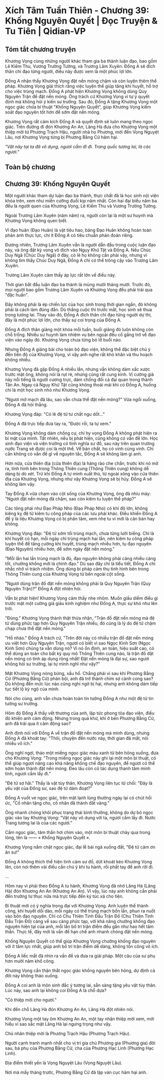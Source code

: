 # Xích Tâm Tuần Thiên - Chương 39: Khống Nguyên Quyết | Đọc Truyện & Tu Tiên | Qidian-VP



## Tóm tắt chương truyện

Khương Vọng cùng những người khác tham gia ba thành luận đạo, bao gồm Lê Kiếm Thu, Vương Trường Tường, và Trương Lâm Xuyên. Đổng A sẽ đích thân chỉ đạo từng người, điều này được xem là một phúc lợi lớn.

Đổng A nhận thấy Khương Vọng đặt nền móng chậm và còn luyện thêm thể pháp. Khương Vọng giải thích rằng việc luyện thể giúp tăng khí huyết, hỗ trợ cho việc trùng mạch. Đổng A phát hiện Khương Vọng không dùng Quy Nguyên Trận để đặt nền móng. Ông trách cứ Khương Vọng vì tự ý quyết định mà không hỏi ý kiến sư trưởng. Sau đó, Đổng A tặng Khương Vọng một ngọc giác chứa bí thuật "Khống Nguyên Quyết", giúp Khương Vọng kiểm soát đạo nguyên tốt hơn để sớm đặt nền móng.

Khương Vọng rất cảm kích Đổng A và quyết định sẽ luôn mang theo ngọc giác. Trên đường đi đón Khương An An, Lăng Hà đưa cho Khương Vọng một thiệp mời từ Phương Trạch Hậu, người nhà họ Phương, mời đến Vọng Nguyệt Lâu, nơi Khương Vọng từng bị Phương Bằng Cử hãm hại.

_"Vật này tại ta đã vô dụng, ngươi cầm đi đi. Trang quốc tương lai, là các ngươi."_


## Toàn bộ chương

## Chương 39: Khống Nguyên Quyết

Một người khác tham dự luận đạo ba thành, thực chất đã là học sinh nội viện khóa trên, xem như miễn cưỡng đuổi kịp năm nhất. Còn hai đại biểu năm ba đều là người quen của Khương Vọng, Lê Kiếm Thu và Vương Trường Tường.

Ngoài Trương Lâm Xuyên (năm năm) ra, người còn lại là một sư huynh mà Khương Vọng không quen biết.

Vì đạo huân (Đạo Huân) là vật tiêu hao, bảng Đạo Huân không hoàn toàn phản ánh thực lực, chí ít Đổng A có tiêu chuẩn phán đoán riêng.

Đương nhiên, Trương Lâm Xuyên vẫn là người dẫn đầu trong cuộc luận đạo này, và ông đặt kỳ vọng vô địch vào Ngụy Khứ Tật và Đổng A. Nếu Chúc Duy Ngã (Chúc Duy Ngã) ở đây, có lẽ họ không cần phải vậy, nhưng vì không tìm thấy Chúc Duy Ngã, Đổng A chỉ có thể trông cậy vào Trương Lâm Xuyên.

Trương Lâm Xuyên cảm thấy áp lực rất lớn về điều này.

Thời gian bắt đầu luận đạo ba thành là mùng mười tháng mười. Trước đó, mọi người bao gồm Trương Lâm Xuyên và Khương Vọng đều phải trải qua "đặc huấn".

Đây không phải là ép chiến lực của học sinh trong thời gian ngắn, đó không phải là cách làm đúng đắn. Dù thắng cuộc thi trước mắt, học sinh sẽ thua trong tương lai. Thay vào đó, Đổng A đích thân chỉ đạo từng người dự thi, đây là một phúc lợi lớn, cho thấy sự coi trọng của Đổng A.

Đổng A đích thân giảng một khóa mỗi tuần, buổi giảng đó luôn không còn chỗ trống. Nhiều sư huynh làm nhiệm vụ bên ngoài đều cố gắng trở về đạo viện vào ngày đó. Khương Vọng chưa từng bỏ lỡ buổi nào.

Nhưng Đổng A giảng bài cho toàn bộ đạo viện, không thể đặc biệt chú ý đến tiến độ của Khương Vọng, vì vậy anh nghe rất khó khăn và thu hoạch không nhiều.

Khương Vọng đã gặp Đổng A nhiều lần, nhưng vẫn không dám xấc xược trước mặt ông, không nói là rụt rè, nhưng cũng rất cung kính. Vị cường giả này nổi tiếng là người cương trực, dám chống đối cả đại quan trong thành Tân An. Ngay cả Ngụy Khứ Tật cũng không thoải mái khi có Đổng A, huống chi là một học sinh nhỏ như Khương Vọng.

"Ngươi mở mạch đã lâu, sao vẫn chưa thể đặt nền móng?" Vừa ngồi xuống, Đổng A đã hỏi thẳng.

Khương Vọng đáp: "Có lẽ đệ tử tư chất ngu dốt..."

Đổng A đã trực tiếp đưa tay ra, "Được rồi, ta tự xem."

Khương Vọng không dám chống cự, chỉ hy vọng Đổng A không phát hiện ra bí mật của mình. Tất nhiên, nếu bị phát hiện, cũng không có vấn đề lớn. Học sinh đạo viện và viện trưởng có tình nghĩa sư đồ, sau này trên quan trường nước Trang sẽ được coi là một thể. Về bản chất, họ có vinh cùng vinh. Chỉ cần không có vấn đề gì về nguyên tắc, Đổng A sẽ không làm gì anh.

Hơn nữa, cửa thiên địa (cửa thiên địa) là hàng rào che chắn, trước khi nó mở ra, tình hình bên trong Thông Thiên cung (Thông Thiên cung) không dễ dàng bị dò xét. Trừ khi Đổng A tự mình xuất thủ, từ ngoài xông vào cửa thiên địa của Khương Vọng, nhưng như vậy Khương Vọng sẽ bị hủy. Đổng A sẽ không làm vậy.

Tay Đổng A vừa chạm vào cột sống của Khương Vọng, ông đã nhíu mày: "Ngươi đặt nền móng đã chậm, sao còn kiêm tu luyện thể pháp?"

Các tông phái như Đạo Pháp Nho (Đạo Pháp Nho) có khí độ lớn, không kiêng kỵ đệ tử kiêm tu công pháp của các lưu phái khác. Điều khiến Đổng A để ý là liệu Khương Vọng có bị phân tâm, xem nhẹ tu vi mới là căn bản hay không.

Khương Vọng đáp: "Đệ tử sớm tối trùng mạch, chưa từng lười biếng. Chỉ là khí huyết có hạn, mỗi ngày chỉ trùng mạch hai lần, nên kiêm tu công pháp luyện thể để tăng cường khí huyết, trùng mạch nhiều hơn, tụ đạo nguyên (Đạo Nguyên) nhiều hơn, để sớm ngày đặt nền móng."

"Mỗi lần hai lần trùng mạch là đủ, đạo nguyên không phải càng nhiều càng tốt, chưởng khống mới là chính đạo." Dù sao đây chỉ là tiểu tiết, Đổng A chỉ nhắc nhở vì trách nhiệm. Ông dùng bí pháp cảm thụ tình hình bên trong Thông Thiên cung của Khương Vọng từ bên ngoài cột sống.

"Ngươi dùng trận đồ đặt nền móng không phải là Quy Nguyên Trận (Quy Nguyên Trận)?" Đổng A đột nhiên hỏi.

Vẫn bị phát hiện! Khương Vọng cảm thấy nhẹ nhõm. Muốn giấu diếm điều gì trước mặt một cường giả giàu kinh nghiệm như Đổng A, thực sự khó như lên trời.

"Đúng." Khương Vọng thành thật thừa nhận, "Trận đồ đặt nền móng mà đệ tử dùng phức tạp hơn Quy Nguyên Trận nhiều, đó cũng là lý do đệ tử chậm chạp chưa thể đặt nền móng."

"Hồ nháo." Đổng A trách cứ, "Trên đời này có nhiều trận đồ đặt nền móng ưu việt hơn Quy Nguyên Trận, ngươi có biết vì sao Ngọc Kinh Sơn (Ngọc Kinh Sơn) chúng ta vẫn dùng nó? Vì nó ổn định, an toàn, hiệu suất cao, có thể dùng an toàn cho bất kỳ quy mô Thông Thiên cung nào, là trận đồ đặt nền móng có tính áp dụng rộng nhất! Đặt nền móng là đại sự, sao ngươi không hỏi sư trưởng, lại tự mình nghĩ như vậy?"

Mặt Khương Vọng nóng bừng, xấu hổ. Chẳng phải vì sau khi Phương Bằng Cử (Phương Bằng Cử) phản bội, anh đã trở thành chim sợ cành cong sao? Dù không đến mức lúc nào cũng nghi ngờ bị hại, nhưng anh không dám tiếp tục tiết lộ kỳ ngộ của mình.

Nói cho cùng, anh vẫn chưa hoàn toàn tin tưởng Đổng A như một đệ tử tin tưởng sư trưởng.

Hôm đó Đổng A thấy vết thương của anh, lập tức phong tỏa đạo viện, điều đó khiến anh cảm động. Nhưng trong quá khứ, khi ở bên Phương Bằng Cử, anh đã trải qua ít cảm động sao?

Anh định nói với Đổng A về trận đồ đặt nền móng mà mình dùng, nhưng Đổng A đã khoát tay: "Thôi, chuyện đến nước này, thời gian đã mất, nói nhiều vô ích."

Ông nghĩ ngợi, tháo một miếng ngọc giác màu xanh từ bên hông xuống, đưa cho Khương Vọng: "Trong miếng ngọc giác này ghi lại một môn bí thuật, có thể giúp ngươi nâng cao khả năng khống chế đạo nguyên, để ngươi có thể sớm hoàn thành đặt nền móng. Đeo lâu còn có tác dụng thanh tâm minh tính, ngươi cầm lấy đi."

"Đệ tử sợ hãi." Thấy là vật tùy thân, Khương Vọng liên tục từ chối: "Đây là yêu vật của Đổng sư, sao đệ tử dám đoạt?"

Đổng A vuốt ve ngọc giác, trên mặt lạnh lùng thường ngày lại có chút hồi ức, "Cố nhân tặng cho, cố nhân đã thành đất vàng."

Ông nhanh chóng khôi phục trạng thái bình thường, không do dự bỏ ngọc giác vào tay Khương Vọng: "Vật này vô dụng với ta, ngươi cầm lấy đi. Nước Trang tương lai là của các ngươi."

Cầm ngọc giác, tâm thần hơi chìm vào, một môn bí thuật chảy qua trong lòng, tên là —— « Khống Nguyên Quyết ».

Khương Vọng nắm chặt ngọc giác, đại lễ bái ngã xuống đất, "Đệ tử cảm ơn ân sư!"

Đổng A không thích thể hiện tình cảm sư đồ, dứt khoát kéo Khương Vọng lên, còn nói thêm vài điều cần chú ý khi tu hành, rồi phất tay để anh rời đi.

...

Hôm nay vì phải theo Đổng A tu hành, Khương Vọng đã nhờ Lăng Hà (Lăng Hà) đón Khương An An (Khương An An). Vì vậy, lúc này anh không cần phải đến trường tư thục nữa mà trực tiếp đến ký túc xá cho tiện.

Bí thuật mới có ý nghĩa trọng đại với Khương Vọng. Anh luyện thể thành công, khí huyết dồi dào, mỗi ngày có thể trùng mạch bốn lần, phun ra nuốt vào bốn đạo nguyên. Chỉ có Chu Thiên Tinh Đấu Trận Đồ (Chu Thiên Tinh Đấu Trận Đồ) càng về sau càng phức tạp, với khả năng chưởng khống đạo nguyên hiện tại của anh, mỗi lần bố trí trận điểm đều gần như hao hết tâm thần. Thực tế, đây mới là vấn đề hạn chế anh nhanh chóng đặt nền móng.

Khống Nguyên Quyết có thể giúp Khương Vọng chưởng khống đạo nguyên với ít tâm lực nhất, giúp anh bố trí trận điểm dễ dàng, không tốn công vô ích.

Đổng A liếc mắt đã nhìn ra vấn đề và đưa ra giải pháp. Một câu của sư phụ hơn mười năm khổ công.

Khương Vọng cẩn thận thắt ngọc giác khống nguyên bên hông, dự định cả đời này không tháo xuống.

Đổng A coi anh là môn sinh đắc ý tương lai, sẵn sàng tặng yêu vật tùy thân. Lúc này, sao anh lại không coi Đổng A là chỗ dựa?

"Có thiệp mời cho ngươi."

Khi đến chỗ Lăng Hà đón Khương An An, Lăng Hà đột nhiên nói.

Khương Vọng một tay ôm Khương An An, một tay nhận thiệp mời xem, mới hiểu vì sao sắc mặt Lăng Hà lại ngưng trọng như vậy.

Chủ nhân thiệp mời là Phương Trạch Hậu (Phương Trạch Hậu).

Người cạnh tranh mạnh nhất cho vị trí gia chủ Phương gia (Phương gia) đời sau, bá phụ của Phương Bằng Cử, cha của Phương Hạc Linh (Phương Hạc Linh).

Địa điểm thiết yến là Vọng Nguyệt Lâu (Vọng Nguyệt Lâu).

Nơi mà mấy tháng trước, Phương Bằng Cử đã lập ván cục hãm hại anh.